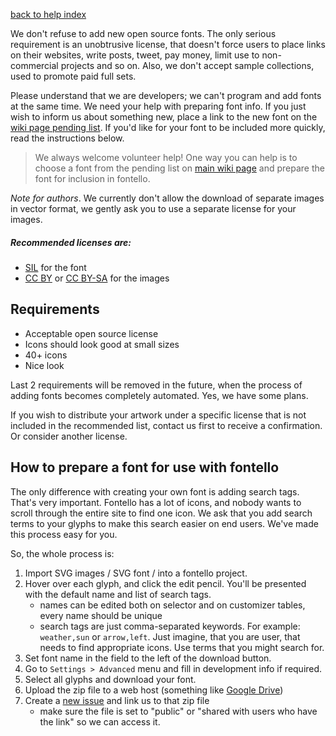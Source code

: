 [back to help index](Help)

We don't refuse to add new open source fonts. The only serious requirement is an unobtrusive license, that doesn't force users to place links on their websites, write posts, tweet, pay money, limit use to non-commercial projects and so on. Also, we don't accept sample collections, used to promote paid full sets.

Please understand that we are developers; we can't program and add fonts at the same time. We need your help with preparing font info. If you just wish to inform us about something new, place a link to the new font on the [wiki page pending list](https://github.com/fontello/fontello/wiki#more-vector-sources). If you'd like for your font to be included more quickly, read the instructions below.

> We always welcome volunteer help! One way you can help is to choose a font from the pending list on [main wiki page](https://github.com/fontello/fontello/wiki#more-vector-sources) and prepare the font for inclusion in fontello.

_Note for authors_. We currently don't allow the download of separate images in vector format, we gently ask you to use a separate license for your images.

##### Recommended licenses are:

- [SIL](http://scripts.sil.org/OFL) for the font
- [CC BY](http://creativecommons.org/licenses/by/3.0/) or [CC BY-SA](http://creativecommons.org/licenses/by-sa/3.0/) for the images


## Requirements

- Acceptable open source license
- Icons should look good at small sizes
- 40+ icons
- Nice look

Last 2 requirements will be removed in the future, when the process of adding fonts becomes completely automated. Yes, we have some plans.

If you wish to distribute your artwork under a specific license that is not included in the recommended list, contact us first to receive a confirmation. Or consider another license.


## How to prepare a font for use with fontello

The only difference with creating your own font is adding search tags. That's very important. Fontello has a lot of icons, and nobody wants to scroll through the entire site to find one icon. We ask that you add search terms to your glyphs to make this search easier on end users. We've made this process easy for you.

So, the whole process is:

1. Import SVG images / SVG font / into a fontello project.
2. Hover over each glyph, and click the edit pencil. You'll be presented with the default name and list of search tags.
   * names can be edited both on selector and on customizer tables, every name should be unique
   * search tags are just comma-separated keywords. For example: `weather,sun` or `arrow,left`. Just imagine, that you are user, that needs to find appropriate icons. Use terms that you might search for.
3. Set font name in the field to the left of the download button.
4. Go to `Settings > Advanced` menu and fill in development info if required.
5. Select all glyphs and download your font.
6. Upload the zip file to a web host (something like [Google Drive](https://drive.google.com/))
7. Create a [new issue](https://github.com/fontello/fontello/issues/new) and link us to that zip file
   * make sure the file is set to "public" or "shared with users who have the link" so we can access it.